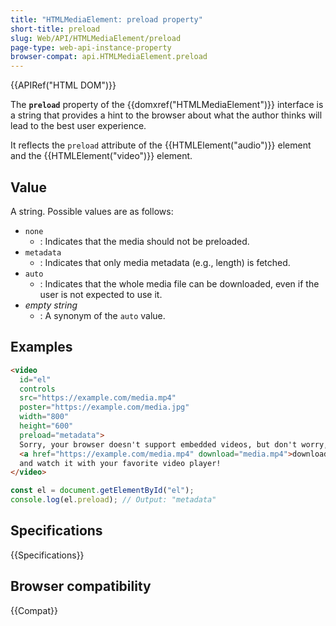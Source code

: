 ```yaml
---
title: "HTMLMediaElement: preload property"
short-title: preload
slug: Web/API/HTMLMediaElement/preload
page-type: web-api-instance-property
browser-compat: api.HTMLMediaElement.preload
---
```


{{APIRef("HTML DOM")}}

The **`preload`** property of the {{domxref("HTMLMediaElement")}} interface is a string that provides a hint to the browser about what the author thinks will lead to the best user experience.

It reflects the `preload` attribute of the {{HTMLElement("audio")}} element and the {{HTMLElement("video")}} element.

## Value

A string. Possible values are as follows:

- `none`
  - : Indicates that the media should not be preloaded.
- `metadata`
  - : Indicates that only media metadata (e.g., length) is fetched.
- `auto`
  - : Indicates that the whole media file can be downloaded, even if the user is not expected to use it.
- _empty string_
  - : A synonym of the `auto` value.

## Examples

```html
<video
  id="el"
  controls
  src="https://example.com/media.mp4"
  poster="https://example.com/media.jpg"
  width="800"
  height="600"
  preload="metadata">
  Sorry, your browser doesn't support embedded videos, but don't worry, you can
  <a href="https://example.com/media.mp4" download="media.mp4">download it</a>
  and watch it with your favorite video player!
</video>
```

```js
const el = document.getElementById("el");
console.log(el.preload); // Output: "metadata"
```

## Specifications

{{Specifications}}

## Browser compatibility

{{Compat}}

